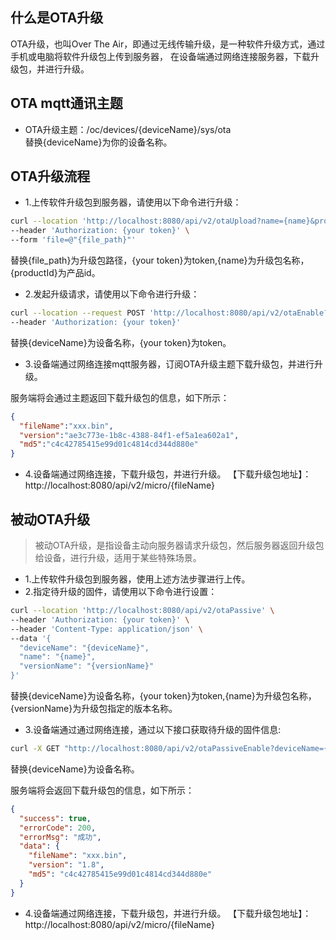 ## 什么是OTA升级
OTA升级，也叫Over The Air，即通过无线传输升级，是一种软件升级方式，通过手机或电脑将软件升级包上传到服务器，
在设备端通过网络连接服务器，下载升级包，并进行升级。

## OTA mqtt通讯主题
* OTA升级主题：/oc/devices/{deviceName}/sys/ota  
替换{deviceName}为你的设备名称。

## OTA升级流程
* 1.上传软件升级包到服务器，请使用以下命令进行升级：

```bash
curl --location 'http://localhost:8080/api/v2/otaUpload?name={name}&productId={productId}' \
--header 'Authorization: {your token}' \
--form 'file=@"{file_path}"'
```
替换{file_path}为升级包路径，{your token}为token,{name}为升级包名称，{productId}为产品id。

* 2.发起升级请求，请使用以下命令进行升级：

```bash
curl --location --request POST 'http://localhost:8080/api/v2/otaEnable?name=serialTest&deviceName={deviceName}' \
--header 'Authorization: {your token}'
```
替换{deviceName}为设备名称，{your token}为token。

* 3.设备端通过网络连接mqtt服务器，订阅OTA升级主题下载升级包，并进行升级。

服务端将会通过主题返回下载升级包的信息，如下所示：
```json
{ 
  "fileName":"xxx.bin",
  "version":"ae3c773e-1b8c-4388-84f1-ef5a1ea602a1",
  "md5":"c4c42785415e99d01c4814cd344d880e"
}
```

* 4.设备端通过网络连接，下载升级包，并进行升级。
  【下载升级包地址】：http://localhost:8080/api/v2/micro/{fileName}
## 被动OTA升级
> 被动OTA升级，是指设备主动向服务器请求升级包，然后服务器返回升级包给设备，进行升级，适用于某些特殊场景。
* 1.上传软件升级包到服务器，使用上述方法步骤进行上传。
* 2.指定待升级的固件，请使用以下命令进行设置：

```bash
curl --location 'http://localhost:8080/api/v2/otaPassive' \
--header 'Authorization: {your token}' \
--header 'Content-Type: application/json' \
--data '{
  "deviceName": "{deviceName}",
  "name": "{name}",
  "versionName": "{versionName}"
}'
```

替换{deviceName}为设备名称，{your token}为token,{name}为升级包名称，{versionName}为升级包指定的版本名称。

* 3.设备端通过通过网络连接，通过以下接口获取待升级的固件信息:

```bash
curl -X GET "http://localhost:8080/api/v2/otaPassiveEnable?deviceName={deviceName}" -H "accept: */*"
```
替换{deviceName}为设备名称。

服务端将会返回下载升级包的信息，如下所示：
```json
{
  "success": true,
  "errorCode": 200,
  "errorMsg": "成功",
  "data": {
    "fileName": "xxx.bin",
    "version": "1.8",
    "md5": "c4c42785415e99d01c4814cd344d880e"
  }
}
```
* 4.设备端通过网络连接，下载升级包，并进行升级。
  【下载升级包地址】：http://localhost:8080/api/v2/micro/{fileName}